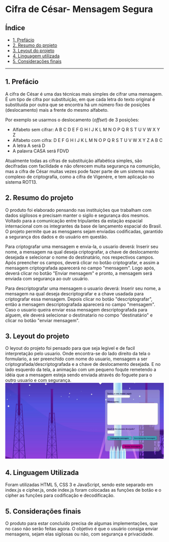 # Cifra de César- Mensagem Segura

## Índice

- [1. Prefácio](#1-prefácio)
- [2. Resumo do projeto](#2-resumo-do-projeto)
- [3. Leyout do projeto](#3-leyout-do-projeto)
- [4. Linguagem utilizada](#4-objetivos-de-aprendizagem)
- [5. Considerações finais](#5-considerações-finais)

---

## 1. Prefácio

A cifra de César é uma das técnicas mais simples de cifrar uma mensagem. É um
tipo de cifra por substituição, em que cada letra do texto original é
substituida por outra que se encontra há um número fixo de posições
(deslocamento) mais a frente do mesmo alfabeto.

Por exemplo se usarmos o deslocamento (_offset_) de 3 posições:

- Alfabeto sem cifrar: A B C D E F G H I J K L M N O P Q R S T U V W X Y Z
- Alfabeto com cifra: D E F G H I J K L M N O P Q R S T U V W X Y Z A B C
- A letra A será D
- A palavra CASA será FDVD

Atualmente todas as cifras de substituição alfabética simples, são decifradas
com facilidade e não oferecem muita segurança na comunição, mas a cifra de César
muitas vezes pode fazer parte de um sistema mais complexo de criptografia, como
a cifra de Vigenère, e tem aplicação no sistema ROT13.

## 2. Resumo do projeto

O produto foi elaborado pensando nas instituições que trabalham com dados sigilosos e precisam manter o sigilo e segurança dos mesmos. Voltado para a comunicação entre tripulantes da estação espacial internacional com os integrantes da base de lançamento espacial do Brasil. O projeto permite que as mensgaens sejam enviadas codificadas, garantido a segurança dos dados e do usuário em questão.

Para criptografar uma mensagem e envia-la, o usuario deverá:
Inserir seu nome, a mensagem na qual deseja criptografar, a chave de deslocamento desejada e selecionar o nome do destinatário, nos respectivos campos. Após preencher os campos, deverá clicar no botão criptografar, e assim a mensagem criptografada aparecerá no campo "mensagem". Logo após, deverá clicar no botão "Enviar mensagem" e pronto, a mensagem será enviada com segurança ao outr usuário.

Para descriptografar uma mensagem o usuario deverá:
Inserir seu nome, a mensagem na qual deseja descriptografar e a chave usadada para criptografar essa mensagem. Depois clicar no botão "descriptografar", então a mensagem descriptografada aparecerá no campo "mensagem". Caso o usuario queira enviar essa mensagem descriptografada para alguem, ele deverá selecionar o destinatario no compo "destinatário" e clicar no botão "enviar mensagem".

## 3. Leyout do projeto

O leyout do projeto foi pensado para que seja legivel e de facil interpretação pelo usuario. Onde encontra-se do lado direito da tela o formulario, a ser preenchido com nome do usuario, mensagem a ser criptografada/descriptografada e a chave de deslocamento desejada.
E no lado esquerdo da tela, a animação com um pequeno foqute remetendo a idéia que a mensagem esteja sendo enviada através do foguete para o outro usuario e com segurança.
![Foguete voando](https://github.com/luana-aredes/SAP004-cipher/blob/master/foguetinhovoando.gif)


## 4. Linguagem Utilizada

Foram utilizadas HTML 5, CSS 3 e JavaScript, sendo este separado em index.js e cipher.js, onde index.js foram colocadas as funções de botão e o cipher as funções para codificação e decodificação.

## 5. Considerações finais

O produto para estar concluído precisa de algumas implementações, que no caso não serão feitas agora. O objetivo é que o usuário consiga enviar mensagens, sejam elas sigilosas ou não, com segurança e privacidade.
